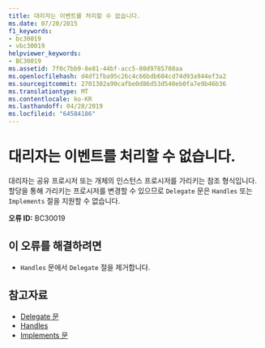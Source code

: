 ```yaml
---
title: 대리자는 이벤트를 처리할 수 없습니다.
ms.date: 07/20/2015
f1_keywords:
- bc30019
- vbc30019
helpviewer_keywords:
- BC30019
ms.assetid: 7f0c7bb9-8e81-44bf-acc5-80d9785708aa
ms.openlocfilehash: d4df1fba95c26c4c66bdb604cd74d93a944ef3a2
ms.sourcegitcommit: 2701302a99cafbe0d86d53d540eb0fa7e9b46b36
ms.translationtype: MT
ms.contentlocale: ko-KR
ms.lasthandoff: 04/28/2019
ms.locfileid: "64584186"
---
```

# <a name="delegates-cannot-handle-events"></a>대리자는 이벤트를 처리할 수 없습니다.
대리자는 공유 프로시저 또는 개체의 인스턴스 프로시저를 가리키는 참조 형식입니다. 할당을 통해 가리키는 프로시저를 변경할 수 있으므로 `Delegate` 문은 `Handles` 또는 `Implements` 절을 지원할 수 없습니다.  
  
 **오류 ID:** BC30019  
  
## <a name="to-correct-this-error"></a>이 오류를 해결하려면  
  
- `Handles` 문에서 `Delegate` 절을 제거합니다.  
  
## <a name="see-also"></a>참고자료

- [Delegate 문](../../visual-basic/language-reference/statements/delegate-statement.md)
- [Handles](../../visual-basic/language-reference/statements/handles-clause.md)
- [Implements 문](../../visual-basic/language-reference/statements/implements-statement.md)
